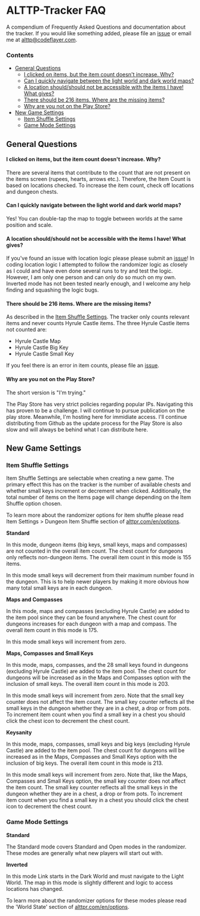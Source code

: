 # ALTTP-Tracker FAQ

A compendium of Frequently Asked Questions and documentation about the tracker. If you would like something added, please file an
[issue](https://github.com/thecodeflayer/alttp-tracker/issues) or email me at [alttp@codeflayer.com](mailto:alttp@codeflayer.com).

### Contents
- [General Questions](#general-questions)
    - [I clicked on items, but the item count doesn't increase. Why?](#i-clicked-on-items-but-the-item-count-doesnt-increase-why)
    - [Can I quickly navigate between the light world and dark world maps?](#can-i-quickly-navigate-between-the-light-world-and-dark-world-maps)
    - [A location should/should not be accessible with the items I have! What gives?](#a-location-shouldshould-not-be-accessible-with-the-items-i-have-what-gives)
    - [There should be 216 items. Where are the missing items?](#there-should-be-216-items-where-are-the-missing-items)
    - [Why are you not on the Play Store?](#why-are-you-not-on-the-play-store)
- [New Game Settings](#new-game-settings)
    - [Item Shuffle Settings](#item-shuffle-settings)
    - [Game Mode Settings](#game-mode-settings)

## General Questions

#### I clicked on items, but the item count doesn't increase. Why?

There are several items that contribute to the count that are not present on the items screen (rupees, hearts, arrows etc.).
Therefore, the Item Count is based on locations checked. To increase the item count, check off locations and dungeon chests.

#### Can I quickly navigate between the light world and dark world maps?

Yes! You can double-tap the map to toggle between worlds at the same position and scale.

#### A location should/should not be accessible with the items I have! What gives?

If you've found an issue with location logic please please submit an [issue](https://github.com/thecodeflayer/alttp-tracker/issues)!
In coding location logic I attempted to follow the randomizer logic as closely as I could and have even done several runs to try and test
the logic. However, I am only one person and can only do so much on my own. Inverted mode has not been tested nearly enough, and I welcome
any help finding and squashing the logic bugs.

#### There should be 216 items. Where are the missing items?

As described in the [Item Shuffle Settings](#item-shuffle-settings). The tracker only counts relevant items and never counts Hyrule Castle items. The three Hyrule Castle items not counted are:

- Hyrule Castle Map
- Hyrule Castle Big Key
- Hyrule Castle Small Key

If you feel there is an error in item counts, please file an [issue](https://github.com/thecodeflayer/alttp-tracker/issues).

#### Why are you not on the Play Store?
The short version is "I'm trying."

The Play Store has very strict policies regarding popular IPs. Navigating this has proven to be a challenge. I will continue to pursue publication on the play store. Meanwhile, I'm hosting here for immidiate access. I'll continue distributing from Github as the update process for the Play Store is also slow and will always be behind what I can distribute here.


## New Game Settings

### Item Shuffle Settings
Item Shuffle Settings are selectable when creating a new game.
The primary effect this has on the tracker is the number of available chests and whether small keys increment or decrement when clicked.
Additionally, the total number of items on the Items page will change depending on the Item Shuffle option chosen.

To learn more about the randomizer options for item shuffle please read Item Settings > Dungeon Item Shuffle section of
[alttpr.com/en/options](https://alttpr.com/en/options).

**Standard**

In this mode, dungeon items (big keys, small keys, maps and compasses) are not counted in the overall item count.
The chest count for dungeons only reflects non-dungeon items. The overall item count in this mode is 155 items.

In this mode small keys will decrement from their maximum number found in the dungeon.
This is to help newer players by making it more obvious how many total small keys are in each dungeon.

**Maps and Compasses**

In this mode, maps and compasses (excluding Hyrule Castle) are added to the item pool since they can be found anywhere.
The chest count for dungeons increases for each dungeon with a map and compass. The overall item count in this mode is 175.

In this mode small keys will increment from zero.

**Maps, Compasses and Small Keys**

In this mode, maps, compasses, and the 28 small keys found in dungeons (excluding Hyrule Castle) are added to the item pool.
The chest count for dungeons will be increased as in the Maps and Compasses option with the inclusion of small keys.
The overall item count in this mode is 203.

In this mode small keys will increment from zero. Note that the small key counter does not affect the item count.
The small key counter reflects all the small keys in the dungeon whether they are in a chest, a drop or from pots.
To increment item count when you find a small key in a chest you should click the chest icon to decrement the chest count.

**Keysanity**

In this mode, maps, compasses, small keys and big keys (excluding Hyrule Castle) are added to the item pool.
The chest count for dungeons will be increased as in the Maps, Compasses and Small Keys option with the inclusion of big keys.
The overall item count in this mode is 213.

In this mode small keys will increment from zero. Note that, like the Maps, Compasses and Small Keys option, the small key counter does not affect the item count.
The small key counter reflects all the small keys in the dungeon whether they are in a chest, a drop or from pots.
To increment item count when you find a small key in a chest you should click the chest icon to decrement the chest count.

### Game Mode Settings

**Standard**

The Standard mode covers Standard and Open modes in the randomizer. These modes are generally what new players will start out with.

**Inverted**

In this mode Link starts in the Dark World and must navigate to the Light World.
The map in this mode is slightly different and logic to access locations has changed.

To learn more about the randomizer options for these modes please read the 'World State' section of
[alttpr.com/en/options](https://alttpr.com/en/options).




